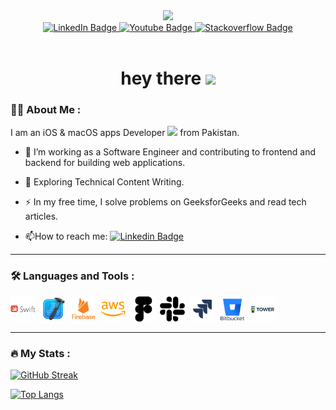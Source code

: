 <div id="header" align="center">
  <img src="https://media.giphy.com/media/M9gbBd9nbDrOTu1Mqx/giphy.gif" width="100"/>
  
  <div id="badges" align="center">
  <a href="https://www.linkedin.com/in/m-afham/">
    <img src="https://img.shields.io/badge/LinkedIn-blue?style=for-the-badge&logo=linkedin&logoColor=white" alt="LinkedIn Badge"/>
  </a>
  <a href="https://www.youtube.com/channel/UCd6hUPEcUowvwZRjms4nxxw">
    <img src="https://img.shields.io/badge/YouTube-red?style=for-the-badge&logo=youtube&logoColor=white" alt="Youtube Badge"/>
  </a>
  <a href="https://stackoverflow.com/users/8451247/m-afham?tab=profile">
    <img src="https://img.shields.io/badge/Stackoverflow-yellow?style=for-the-badge&logo=stackoverflow&logoColor=white" alt="Stackoverflow Badge"/>
  </a>
</div>
 <img src="https://komarev.com/ghpvc/?username=m-afham&style=flat-square&color=blue" alt=""/>

<h1>
  hey there
  <img src="https://media.giphy.com/media/hvRJCLFzcasrR4ia7z/giphy.gif" width="30px"/>
</h1>

</div>

### :man_technologist: About Me :

I am an iOS & macOS apps Developer <img src="https://media.giphy.com/media/WUlplcMpOCEmTGBtBW/giphy.gif" width="30"> from Pakistan.

- :telescope: I’m working as a Software Engineer and contributing to frontend and backend for building web applications.

- :seedling: Exploring Technical Content Writing.

- :zap: In my free time, I solve problems on GeeksforGeeks and read tech articles.

- :mailbox:How to reach me: [![Linkedin Badge](https://img.shields.io/badge/-MAfham-blue?style=flat&logo=Linkedin&logoColor=white)](https://www.linkedin.com/in/m-afham/)

---

### :hammer_and_wrench: Languages and Tools :

<div>
  <img src="https://github.com/devicons/devicon/blob/master/icons/swift/swift-original-wordmark.svg" title="Java" alt="Java" width="40" height="40"/>&nbsp;
  <img src="https://github.com/devicons/devicon/blob/master/icons/xcode/xcode-original.svg" title="React" alt="React" width="40" height="40"/>&nbsp;
  <img src="https://github.com/devicons/devicon/blob/master/icons/firebase/firebase-plain-wordmark.svg" title="Firebase" alt="Firebase" width="40" height="40"/>&nbsp;
  <img src="https://github.com/devicons/devicon/blob/master/icons/amazonwebservices/amazonwebservices-plain-wordmark.svg" title="AWS" alt="AWS" width="40" height="40"/>&nbsp;
  <img src="https://github.com/devicons/devicon/blob/master/icons/figma/figma-plain.svg" title="AWS" alt="Figma" width="40" height="40"/>&nbsp;
  <img src="https://github.com/devicons/devicon/blob/master/icons/slack/slack-plain.svg" title="AWS" alt="Slack" width="40" height="40"/>&nbsp;
  <img src="https://github.com/devicons/devicon/blob/master/icons/jira/jira-plain.svg" title="AWS" alt="Jira" width="40" height="40"/>&nbsp;
  <img src="https://github.com/devicons/devicon/blob/master/icons/bitbucket/bitbucket-original-wordmark.svg" title="Bitbucket" alt="Jira" width="40" height="40"/>&nbsp;
  <img src="https://github.com/devicons/devicon/blob/master/icons/towergit/towergit-original-wordmark.svg" title="Git" **alt="Tower Git" width="40" height="40"/>
</div>

---

### :fire: My Stats :
[![GitHub Streak](http://github-readme-streak-stats.herokuapp.com?user=m-afham&theme=dark&background=000000)](https://git.io/streak-stats)

[![Top Langs](https://github-readme-stats.vercel.app/api/top-langs/?username=m-afham&layout=compact&theme=vision-friendly-dark)](https://github.com/anuraghazra/github-readme-stats)
